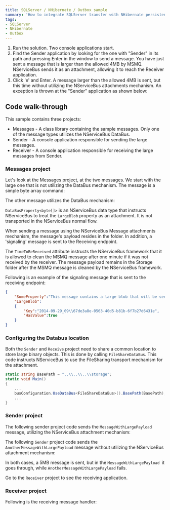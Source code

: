 ```yaml
---
title: SQLServer / NHibernate / Outbox sample
summary: 'How to integrate SQLServer transfer with NHibernate persistence'
tags:
- SQLServer
- NHibernate
- Outbox
---
```


 1. Run the solution. Two console applications start.
 2. Find the Sender application by looking for the one with "Sender" in its path and pressing Enter in the window to send a message.      You have just sent a message that is larger than the allowed 4MB by MSMQ. NServiceBus sends it as an attachment, allowing it to reach the Receiver application.
 3. Click 'e' and Enter. A message larger than the allowed 4MB is sent, but this time without utilizing the NServiceBus attachments mechanism. An exception is thrown at the "Sender" application as shown below:

## Code walk-through

This sample contains three projects: 

 * Messages - A class library containing the sample messages. Only one of the message types utilizes the NServiceBus DataBus.
 * Sender - A console application responsible for sending the large messages.
 * Receiver - A console application responsible for receiving the large messages from Sender.

### Messages project
 
Let's look at the Messages project, at the two messages. We start with the large one that is not utilizing the DataBus mechanism. The message is a simple byte array command:

<!-- import AnotherMessageWithLargePayload -->

The other message utilizes the DataBus mechanism:

<!-- import MessageWithLargePayload --> 

`DataBusProperty<byte[]>` is an NServiceBus data type that instructs NServiceBus to treat the `LargeBlob` property as an attachment. It is not transported in the NServiceBus normal flow.

When sending a message using the NServiceBus Message attachments mechanism, the message's payload resides in the folder. In addition, a
'signaling' message is sent to the Receiving endpoint.

The `TimeToBeReceived` attribute instructs the NServiceBus framework that it is allowed to clean the MSMQ message after one minute if it was not received by the receiver. The message payload remains in the Storage folder after the MSMQ message is cleaned by the NServiceBus framework.

Following is an example of the signaling message that is sent to the receiving endpoint:

```json
{
	"SomeProperty":"This message contains a large blob that will be sent on the data bus",
	"LargeBlob":
	{
		"Key":"2014-09-29_09\\67de3a8e-0563-40d5-b81b-6f7b27d6431e",
		"HasValue":true
	}
}
```

### Configuring the Databus location

Both the `Sender` and `Receive` project need to share a common location to store large binary objects. This is done by calling `FileShareDataBus`. This code instructs NServiceBus to use the FileSharing transport mechanism for the attachment. 

```C#
static string BasePath = "..\\..\\..\\storage";
static void Main()
{
    ...
    busConfiguration.UseDataBus<FileShareDataBus>().BasePath(BasePath);
    ...
}
```
 
### Sender project

The following sender project code sends the `MessageWithLargePayload `message, utilizing the NServiceBus attachment mechanism:

<!-- import SendMessageLargePayload -->

The following `Sender` project code sends the `AnotherMessageWithLargePayload` message without utilizing the NServiceBus attachment mechanism:

<!-- import SendMessageTooLargePayload --> 

In both cases, a 5MB message is sent, but in the `MessageWithLargePayload `it goes through, while `AnotherMessageWithLargePayload` fails.

Go to the `Receiver` project to see the receiving application.

### Receiver project

Following is the receiving message handler:

<!-- import MessageWithLargePayloadHandler --> 
